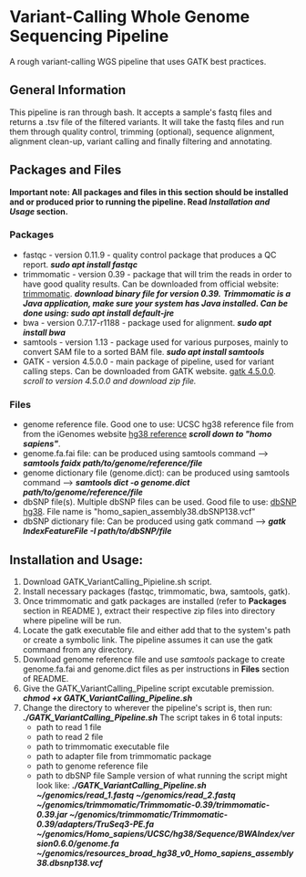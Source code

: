 # Variant-Calling Whole Genome Sequencing Pipeline
A rough variant-calling WGS pipeline that uses GATK best practices.
## General Information
This pipeline is ran through bash. It accepts a sample's fastq files and returns a .tsv file of the filtered variants. It will take the fastq files and run them through quality control, trimming (optional), sequence alignment, alignment clean-up, variant calling and finally filtering and annotating. 
## Packages and Files
**Important note: All packages and files in this section should be installed and or produced prior to running the pipeline. Read _Installation and Usage_ section.**
### Packages
* fastqc - version 0.11.9 - quality control package that produces a QC report. ***sudo apt install fastqc***
* trimmomatic - version 0.39 - package that will trim the reads in order to have good quality results. Can be downloaded from official website: [trimmomatic](http://www.usadellab.org/cms/?page=trimmomatic). ***download binary file for version 0.39.*** ***Trimmomatic is a Java application, make sure your system has Java installed. Can be done using: sudo apt install default-jre***
* bwa - version 0.7.17-r1188 - package used for alignment. ***sudo apt install bwa***
* samtools - version 1.13 - package used for various purposes, mainly to convert SAM file to a sorted BAM file. ***sudo apt install samtools***
* GATK - version 4.5.0.0 - main package of pipeline, used for variant calling steps. Can be downloaded from GATK website. [gatk 4.5.0.0](https://github.com/broadinstitute/gatk/releases). _scroll to version 4.5.0.0 and download zip file._
### Files
* genome reference file. Good one to use: UCSC hg38 reference file from from the iGenomes website [hg38 reference](https://support.illumina.com/sequencing/sequencing_software/igenome.html) ***scroll down to "homo sapiens"***.
* genome.fa.fai file: can be produced using samtools command --> ***samtools faidx path/to/genome/reference/file***
* genome dictionary file (genome.dict): can be produced using samtools command --> ***samtools dict -o genome.dict path/to/genome/reference/file***
* dbSNP file(s). Multiple dbSNP files can be used. Good file to use: [dbSNP hg38](https://console.cloud.google.com/storage/browser/genomics-public-data/resources/broad/hg38/v0). File name is "homo_sapien_assembly38.dbSNP138.vcf"
* dbSNP dictionary file: Can be produced using gatk command --> ***gatk IndexFeatureFile -I path/to/dbSNP/file***
 ## Installation and Usage:
1. Download GATK_VariantCalling_Pipieline.sh script.
2. Install necessary packages (fastqc, trimmomatic, bwa, samtools, gatk).
3. Once trimmomatic and gatk packages are installed (refer to **Packages** section in README ), extract their respective zip files into directory where pipeline will be run.
4. Locate the gatk executable file and either add that to the system's path or create a symbolic link. The pipeline assumes it can use the gatk command from any directory.
5. Download genome reference file and use _samtools_ package to create genome.fa.fai and genome.dict files as per instructions in **Files** section of README.
6. Give the GATK_VariantCalling_Pipeline script excutable premission. ***chmod +x GATK_VariantCalling_Pipeline.sh***
7. Change the directory to wherever the pipeline's script is, then run: ***./GATK_VariantCalling_Pipeline.sh***
   The script takes in 6 total inputs:
    * path to read 1 file
    * path to read 2 file
    * path to trimmomatic executable file
    * path to adapter file from trimmomatic package
    * path to genome reference file
    * path to dbSNP file
   Sample version of what running the script might look like: 
   ***./GATK_VariantCalling_Pipeline.sh ~/genomics/read_1.fastq ~/genomics/read_2.fastq ~/genomics/trimmomatic/Trimmomatic-0.39/trimmomatic-0.39.jar ~/genomics/trimmomatic/Trimmomatic-0.39/adapters/TruSeq3-PE.fa ~/genomics/Homo_sapiens/UCSC/hg38/Sequence/BWAIndex/version0.6.0/genome.fa ~/genomics/resources_broad_hg38_v0_Homo_sapiens_assembly38.dbsnp138.vcf***

